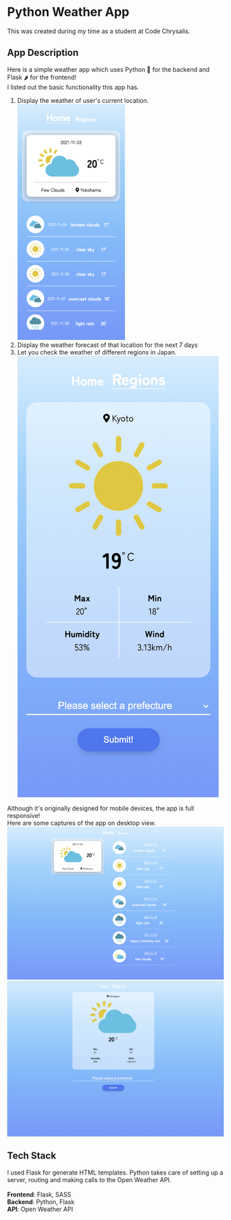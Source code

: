 # Python Weather App

This was created during my time as a student at Code Chrysalis.

## App Description

Here is a simple weather app which uses Python 🐍 for the backend and Flask 🌶 for the frontend!\
I listed out the basic functionality this app has.

1. Display the weather of user's current location.\
   <img src="https://github.com/ShotaKarato/python-weather-app/blob/main/img-readme/img-01.png" width="250" height="547">
2. Display the weather forecast of that location for the next 7 days
3. Let you check the weather of different regions in Japan.
   ![app image](https://github.com/ShotaKarato/python-weather-app/blob/main/img-readme/img-03.png?raw=true)

Although it's originally designed for mobile devices, the app is full responsive!\
Here are some captures of the app on desktop view.
![app image](https://github.com/ShotaKarato/python-weather-app/blob/main/img-readme/img-04.png?raw=true)
![app image](https://github.com/ShotaKarato/python-weather-app/blob/main/img-readme/img-05.png?raw=true)

## Tech Stack

I used Flask for generate HTML templates. Python takes care of setting up a server, routing and making calls to the Open Weather API.\
\
**Frontend**: Flask, SASS\
**Backend**: Python, Flask\
**API**: Open Weather API

